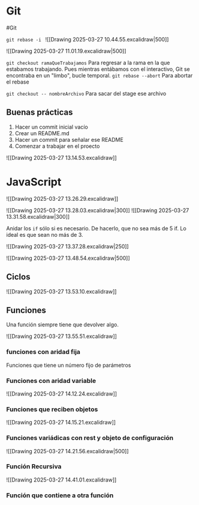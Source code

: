 # Git
#Git 

`git rebase -i `
![[Drawing 2025-03-27 10.44.55.excalidraw|500]]

![[Drawing 2025-03-27 11.01.19.excalidraw|500]]

`git checkout ramaQueTrabajamos` Para regresar a la rama en la que estabamos trabajando. Pues mientras entábamos con el interactivo, Git se encontraba en un "limbo", bucle temporal.
`git rebase --abort` Para abortar el rebase

`git checkout -- nombreArchivo` Para sacar del stage ese archivo 

## Buenas prácticas
1. Hacer un commit inicial vacío
2. Crear un README.md
3. Hacer un commit para señalar ese README
4. Comenzar a trabajar en el proecto

![[Drawing 2025-03-27 13.14.53.excalidraw]]

# JavaScript

![[Drawing 2025-03-27 13.26.29.excalidraw]]

![[Drawing 2025-03-27 13.28.03.excalidraw|300]]
![[Drawing 2025-03-27 13.31.58.excalidraw|300]]

Anidar los `if` sólo si es necesario. De hacerlo, que no sea más de 5 if. Lo ideal es que sean no más de 3.

![[Drawing 2025-03-27 13.37.28.excalidraw|250]]

![[Drawing 2025-03-27 13.48.54.excalidraw|500]]

## Ciclos

![[Drawing 2025-03-27 13.53.10.excalidraw]]

## Funciones

Una función siempre tiene que devolver algo.

![[Drawing 2025-03-27 13.55.51.excalidraw]]
### funciones con aridad fija
Funciones que tiene un número fijo de parámetros


### Funciones con aridad variable

![[Drawing 2025-03-27 14.12.24.excalidraw]]

### Funciones que reciben objetos

![[Drawing 2025-03-27 14.15.21.excalidraw]]

### Funciones variádicas con rest y objeto de configuración

![[Drawing 2025-03-27 14.21.56.excalidraw|500]]

### Función Recursiva

![[Drawing 2025-03-27 14.41.01.excalidraw]]

### Función que contiene a otra función

